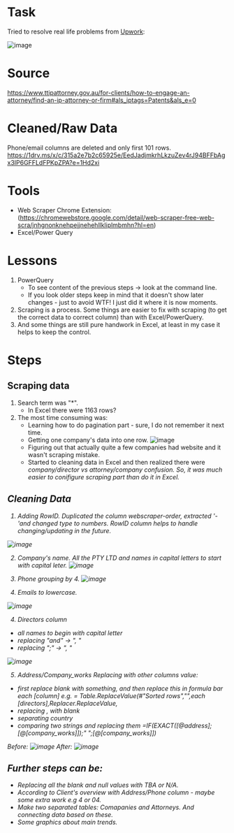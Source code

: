 # Task

Tried to resolve real life problems from [Upwork](https://www.upwork.com/freelance-jobs/apply/Data-Scraping-Extract-1164-Records-from-Website-into-Excel_~021889513767713286399/):

![image](https://github.com/user-attachments/assets/a44f284d-f97a-4fbf-86e5-4b8f19c87940)

# Source
https://www.ttipattorney.gov.au/for-clients/how-to-engage-an-attorney/find-an-ip-attorney-or-firm#als_iptags=Patents&als_e=0

# Cleaned/Raw Data
Phone/email columns are deleted and only first 101 rows.
https://1drv.ms/x/c/315a2e7b2c65925e/EedJadjmkrhLkzuZev4rJ94BFFbAgx3IP6GFFLdFPKpZPA?e=1Hd2xi


# Tools

- Web Scraper Chrome Extension: (https://chromewebstore.google.com/detail/web-scraper-free-web-scra/jnhgnonknehpejjnehehllkliplmbmhn?hl=en)
- Excel/Power Query

# Lessons
1. PowerQuery
   - To see content of the previous steps -> look at the command line.
   - If you look older steps keep in mind that it doesn't show later changes - just to avoid WTF! I just did it where it is now moments.
2. Scraping is a process. Some things are easier to fix with scraping (to get the correct data to correct column) than with Excel/PowerQuery.
3. And some things are still pure handwork in Excel, at least in my case it helps to keep the control.



# Steps
## Scraping data

1. Search term was "*".
   - In Excel there were 1163 rows?
3. The most time consuming was:
   - Learning how to do pagination part - sure, I do not remember it next time.
   - Getting one company's data into one row.
![image](https://github.com/user-attachments/assets/d9deb2b5-7432-422b-9376-2fab8ba94340)
   - Figuring out that actually quite a few companies had website and it wasn't scraping mistake.
   - Started to cleaning data in Excel and then realized there were <em>company/director<em> vs <em>attorney/company confusion<em>. So, it was much easier to conifigure scraping part than do it in Excel.
  

## Cleaning Data

1. Adding RowID. Duplicated the column webscraper-order, extracted '-'and changed type to numbers. RowID column helps to handle changing/updating in the future.
   
![image](https://github.com/user-attachments/assets/194a7b9b-c00f-48d0-8e89-ae88b10c596b)

2. Company's name. All the PTY LTD and names in capital letters to start with capital leter.
![image](https://github.com/user-attachments/assets/6c1ffcd8-fbe1-46a1-96c7-db578a9a0e1d)

3. Phone grouping by 4.
   ![image](https://github.com/user-attachments/assets/e0f93a40-adee-44d2-a5c6-74b5f05cb093)


2. Emails to lowercase.

![image](https://github.com/user-attachments/assets/8bc7dc79-3096-497a-a12f-277816b9763b)

4. Directors column
  - all names to begin with capital letter
  - replacing "and" -> ", "
  - replacing ";" -> ", "

![image](https://github.com/user-attachments/assets/d911d34b-8a15-4be5-9e55-fe266d0a70b0)

5. Address/Company_works
Replacing with other columns value:
- first replace blank with something, and then replace this in formula bar each [column]  e.g. = Table.ReplaceValue(#"Sorted rows","",each [directors],Replacer.ReplaceValue,
- replacing , with _blank_
- separating country
- comparing two strings and replacing them =IF(EXACT([@address];[@[company_works]]);" ";[@[company_works]])

Before:
![image](https://github.com/user-attachments/assets/5fee69e3-dda5-4439-a9ee-c28463fc1047)
After:
![image](https://github.com/user-attachments/assets/8dcdc955-ee72-4e0b-8d31-1f43a0cf471c)

## Further steps can be:
- Replacing all the <em>blank</em> and <em>null</em> values with TBA or N/A.
- According to Client's overview with Address/Phone column - maybe some extra work e.g 4 or 04.
- Make two separated tables: Comapanies and Attorneys. And connecting data based on these.
- Some graphics about main trends.
